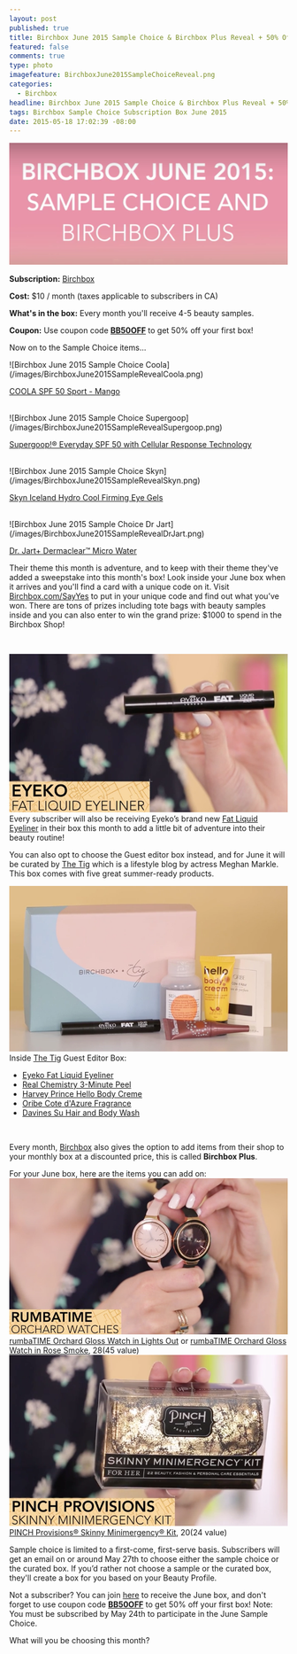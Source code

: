 ```yaml
---
layout: post
published: true
title: Birchbox June 2015 Sample Choice & Birchbox Plus Reveal + 50% Off Coupon!
featured: false
comments: true
type: photo
imagefeature: BirchboxJune2015SampleChoiceReveal.png
categories: 
  - Birchbox
headline: Birchbox June 2015 Sample Choice & Birchbox Plus Reveal + 50% Off Coupon!
tags: Birchbox Sample Choice Subscription Box June 2015
date: 2015-05-18 17:02:39 -08:00
---
```


![Birchbox June 2015 Sample Choice Reveal](/images/BirchboxJune2015SampleChoiceReveal.png)
<p><b>Subscription:</b> <a href="https://www.birchbox.com/invite/whatsupmailbox">Birchbox</a></p>
<p><b>Cost:</b> $10 / month (taxes applicable to subscribers in CA)</p>
<p><b>What's in the box:</b> Every month you'll receive 4-5 beauty samples.</p>
<p><b>Coupon:</b> Use coupon code <a href="https://www.birchbox.com/invite/whatsupmailbox"><b>BB50OFF</b></a> to get 50% off your first box!</p>

<p>Now on to the Sample Choice items...</p>
![Birchbox June 2015 Sample Choice Coola](/images/BirchboxJune2015SampleRevealCoola.png)
<p><a href="https://www.birchbox.com/shop/coola-sport-mango-moisturizer">COOLA SPF 50 Sport - Mango</a></p>
<br>
![Birchbox June 2015 Sample Choice Supergoop](/images/BirchboxJune2015SampleRevealSupergoop.png)
<p><a href="https://www.birchbox.com/shop/supergoop-everyday-spf-50-with-cellular-response-technology-2-4-oz">Supergoop!® Everyday SPF 50 with Cellular Response Technology</a></p>
<br>
![Birchbox June 2015 Sample Choice Skyn](/images/BirchboxJune2015SampleRevealSkyn.png)
<p><a href="https://www.birchbox.com/shop/skyn-iceland-hydro-cool-firming-eye-gels">Skyn Iceland Hydro Cool Firming Eye Gels</a></p>
<br>
![Birchbox June 2015 Sample Choice Dr Jart](/images/BirchboxJune2015SampleRevealDrJart.png)
<p><a href="https://www.birchbox.com/shop/dr-jart-dermaclear-microwater">Dr. Jart+ Dermaclear™ Micro Water</a></p>

<p>Their theme this month is adventure, and to keep with their theme they've added a sweepstake into this month's box! Look inside your June box when it arrives and you'll find a card with a unique code on it. Visit <a href="http://www.birchbox.com/SayYes">Birchbox.com/SayYes</a> to put in your unique code and find out what you’ve won. There are tons of prizes including tote bags with beauty samples inside and you can also enter to win the grand prize: $1000 to spend in the Birchbox Shop!</blockquote></p>
<br>

![Birchbox June 2015 Sample Choice Eyeko](/images/BirchboxJune2015SampleRevealEyeko.png)
Every subscriber will also be receiving Eyeko’s brand new <a href="https://www.birchbox.com/shop/eyeko-fat-liquid-eyeliner">Fat Liquid Eyeliner</a> in their box this month to add a little bit of adventure into their beauty routine!

<p>You can also opt to choose the Guest editor box instead, and for June it will be curated by <a href="http://thetig.com">The Tig</a> which is a lifestyle blog by actress Meghan Markle. This box comes with five great summer-ready products.</p>

![Birchbox June 2015 The Tig Box](/images/BirchboxJune2015SampleRevealCuratedBox.png)
Inside <a href="http://thetig.com">The Tig</a> Guest Editor Box:
<ul>
<li><a href="https://www.birchbox.com/shop/eyeko-fat-liquid-eyeliner">Eyeko Fat Liquid Eyeliner</a></li>
<li><a href="https://www.birchbox.com/shop/real-chemistry-3-minute-precision-peel">Real Chemistry 3-Minute Peel</a></li>
<li><a href="https://www.birchbox.com/shop/harvey-prince-hello-body-cream">Harvey Prince Hello Body Creme</a></li>
<li><a href="https://www.birchbox.com/shop/oribe-cote-d-azur-fragrance">Oribe Cote d'Azure Fragrance</a></li>
<li><a href="https://www.birchbox.com/shop/davines-su-hair-and-body-mask">Davines Su Hair and Body Wash</a></li>
</ul>
<br>

<p>Every month, <a href="https://www.birchbox.com/invite/whatsupmailbox">Birchbox</a> also gives the option to add items from their shop to your monthly box at a discounted price, this is called <b>Birchbox Plus</b>.</p>

For your June box, here are the items you can add on:
![Birchbox June 2015 Plus Rumba](/images/BirchboxJune2015PlusRumba.png)
<a href="https://www.birchbox.com/shop/bbplus-rumbatime-orchard-gloss-lights-out">rumbaTIME Orchard Gloss Watch in Lights Out</a> or <a href="https://www.birchbox.com/shop/bbplus-rumbatime-orchard-gloss-rose-smoke">rumbaTIME Orchard Gloss Watch in Rose Smoke</a>, $28 ($45 value)
<br>
![Birchbox June 2015 Plus MiniMergency](/images/BirchboxJune2015PlusMiniMergency.png)
<a href="https://www.birchbox.com/shop/bbplus-pinch-provisions-skinny-minimergency-kit">PINCH Provisions® Skinny Minimergency® Kit</a>, $20 ($24 value)

<p>Sample choice is limited to a first-come, first-serve basis. Subscribers will get an email on or around May 27th to choose either the sample choice or the curated box. If you’d rather not choose a sample or the curated box, they'll create a box for you based on your Beauty Profile.</p>

Not a subscriber? You can join <a href="https://www.birchbox.com/invite/whatsupmailbox">here</a> to receive the June box, and don't forget to use coupon code <a href="https://www.birchbox.com/invite/whatsupmailbox"><b>BB50OFF</b></a> to get 50% off your first box! Note: You must be subscribed by May 24th to participate in the June Sample Choice.

<p>What will you be choosing this month?</p>
